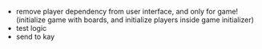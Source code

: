 * remove player dependency from user interface, and only for game!
(initialize game with boards, and initialize players inside game initializer)
* test logic
* send to kay
